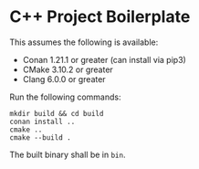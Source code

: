 # C++ Project Boilerplate
This assumes the following is available:
- Conan 1.21.1 or greater (can install via pip3)
- CMake 3.10.2 or greater
- Clang 6.0.0 or greater

Run the following commands:
```
mkdir build && cd build
conan install ..
cmake ..
cmake --build .
```
The built binary shall be in `bin`.
